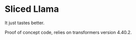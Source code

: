 # Sliced Llama

It just tastes better.

Proof of concept code, relies on transformers version 4.40.2.
